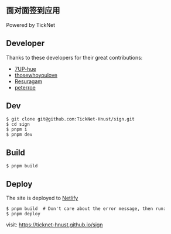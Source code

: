 ## 面对面签到应用

Powered by TickNet

## Developer

Thanks to these developers for their great contributions:

* [7UP-hue](https://github.com/7UP-hue)
* [thosewhoyoulove](https://github.com/thosewhoyoulove)
* [Resuragam](https://github.com/Resuragam)
* [peterroe](https://github.com/peterroe)

## Dev

```shell
$ git clone git@github.com:TickNet-Hnust/sign.git
$ cd sign
$ pnpm i
$ pnpm dev
```

## Build
  
```shell
$ pnpm build
```

## Deploy

The site is deployed to [Netlify](https://app.netlify.com/sites/cheery-kulfi-dbe7e2/overview)

```shell
$ pnpm build  # Don't care about the error message, then run:
$ pnpm deploy
```

visit: <https://ticknet-hnust.github.io/sign>
